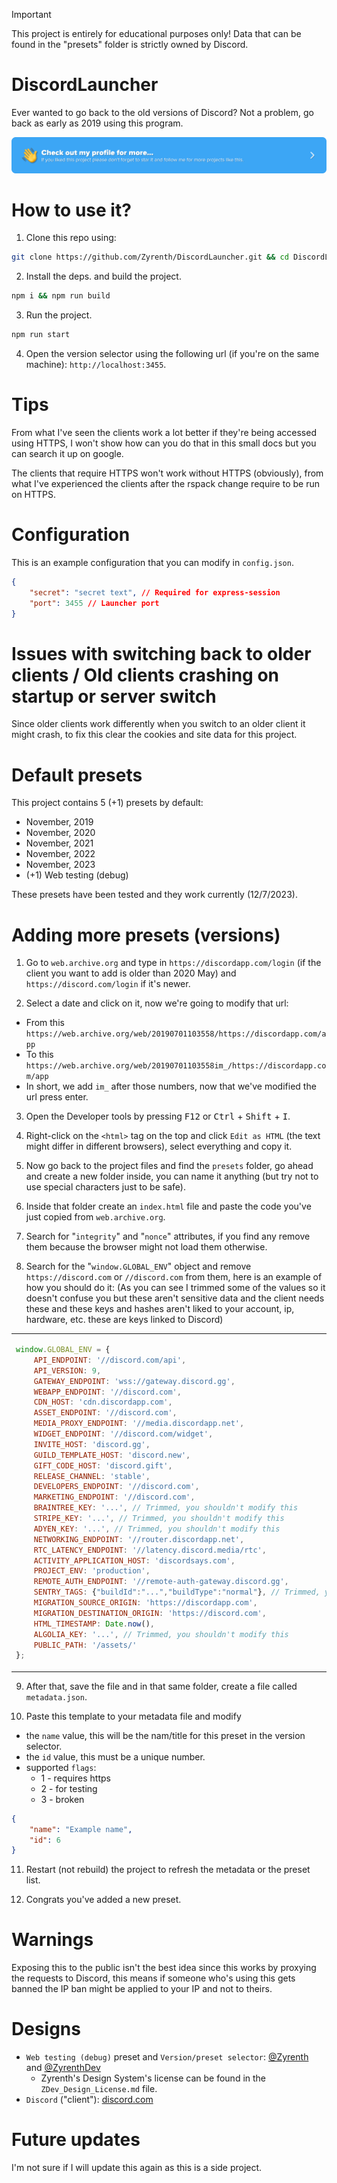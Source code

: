 > [!IMPORTANT]  
> This project is entirely for educational purposes only! Data that can be found in the "presets" folder is strictly owned by Discord.

# DiscordLauncher
Ever wanted to go back to the old versions of Discord? Not a problem, go back as early as 2019 using this program.

<a href="https://github.com/Zyrenth"><img src="https://raw.githubusercontent.com/Zyrenth/Zyrenth/main/GitHub%20Projects%20Profile%20Link.png" /></a>

# How to use it?
1. Clone this repo using:
```bash
git clone https://github.com/Zyrenth/DiscordLauncher.git && cd DiscordLauncher
```

2. Install the deps. and build the project.
```bash
npm i && npm run build
```

3. Run the project.
```bash
npm run start
```

4. Open the version selector using the following url (if you're on the same machine): `http://localhost:3455`.

# Tips
From what I've seen the clients work a lot better if they're being accessed using HTTPS, I won't show how can you do that in this small docs but you can search it up on google.

The clients that require HTTPS won't work without HTTPS (obviously), from what I've experienced the clients after the rspack change require to be run on HTTPS.

# Configuration
This is an example configuration that you can modify in `config.json`.
```json
{
    "secret": "secret text", // Required for express-session
    "port": 3455 // Launcher port
}
```

# Issues with switching back to older clients / Old clients crashing on startup or server switch
Since older clients work differently when you switch to an older client it might crash, to fix this clear the cookies and site data for this project.

# Default presets
This project contains 5 (+1) presets by default:
- November, 2019
- November, 2020
- November, 2021
- November, 2022
- November, 2023
- (+1) Web testing (debug)

These presets have been tested and they work currently (12/7/2023).

# Adding more presets (versions)
1. Go to `web.archive.org` and type in `https://discordapp.com/login` (if the client you want to add is older than 2020 May) and `https://discord.com/login` if it's newer.

2. Select a date and click on it, now we're going to modify that url:
  - From this `https://web.archive.org/web/20190701103558/https://discordapp.com/app`
  - To this `https://web.archive.org/web/20190701103558im_/https://discordapp.com/app`
  - In short, we add `im_` after those numbers, now that we've modified the url press enter.

3. Open the Developer tools by pressing <kbd>F12</kbd> or <kbd>Ctrl</kbd> + <kbd>Shift</kbd> + <kbd>I</kbd>.

4. Right-click on the `<html>` tag on the top and click `Edit as HTML` (the text might differ in different browsers), select everything and copy it.

5. Now go back to the project files and find the `presets` folder, go ahead and create a new folder inside, you can name it anything (but try not to use special characters just to be safe).

6. Inside that folder create an `index.html` file and paste the code you've just copied from `web.archive.org`.

7. Search for "`integrity`" and "`nonce`" attributes, if you find any remove them because the browser might not load them otherwise.

8. Search for the "`window.GLOBAL_ENV`" object and remove `https://discord.com` or `//discord.com` from them, here is an example of how you should do it:
(As you can see I trimmed some of the values so it doesn't confuse you but these aren't sensitive data and the client needs these and these keys and hashes aren't liked to your account, ip, hardware, etc. these are keys linked to Discord)
<table>
<tr>
<td>

```js
window.GLOBAL_ENV = {
    API_ENDPOINT: '//discord.com/api',
    API_VERSION: 9,
    GATEWAY_ENDPOINT: 'wss://gateway.discord.gg',
    WEBAPP_ENDPOINT: '//discord.com',
    CDN_HOST: 'cdn.discordapp.com',
    ASSET_ENDPOINT: '//discord.com',
    MEDIA_PROXY_ENDPOINT: '//media.discordapp.net',
    WIDGET_ENDPOINT: '//discord.com/widget',
    INVITE_HOST: 'discord.gg',
    GUILD_TEMPLATE_HOST: 'discord.new',
    GIFT_CODE_HOST: 'discord.gift',
    RELEASE_CHANNEL: 'stable',
    DEVELOPERS_ENDPOINT: '//discord.com',
    MARKETING_ENDPOINT: '//discord.com',
    BRAINTREE_KEY: '...', // Trimmed, you shouldn't modify this
    STRIPE_KEY: '...', // Trimmed, you shouldn't modify this
    ADYEN_KEY: '...', // Trimmed, you shouldn't modify this
    NETWORKING_ENDPOINT: '//router.discordapp.net',
    RTC_LATENCY_ENDPOINT: '//latency.discord.media/rtc',
    ACTIVITY_APPLICATION_HOST: 'discordsays.com',
    PROJECT_ENV: 'production',
    REMOTE_AUTH_ENDPOINT: '//remote-auth-gateway.discord.gg',
    SENTRY_TAGS: {"buildId":"...","buildType":"normal"}, // Trimmed, you shouldn't modify this
    MIGRATION_SOURCE_ORIGIN: 'https://discordapp.com',
    MIGRATION_DESTINATION_ORIGIN: 'https://discord.com',
    HTML_TIMESTAMP: Date.now(),
    ALGOLIA_KEY: '...', // Trimmed, you shouldn't modify this
    PUBLIC_PATH: '/assets/'
};
```

</td>
<td>

```js
window.GLOBAL_ENV = {
    API_ENDPOINT: '/api', // Modified
    API_VERSION: 9,
    GATEWAY_ENDPOINT: 'wss://gateway.discord.gg',
    WEBAPP_ENDPOINT: '', // Modified
    CDN_HOST: 'cdn.discordapp.com',
    ASSET_ENDPOINT: '', // Modified
    MEDIA_PROXY_ENDPOINT: '//media.discordapp.net',
    WIDGET_ENDPOINT: '/widget', // Modified
    INVITE_HOST: 'discord.gg',
    GUILD_TEMPLATE_HOST: 'discord.new',
    GIFT_CODE_HOST: 'discord.gift',
    RELEASE_CHANNEL: 'stable',
    DEVELOPERS_ENDPOINT: '', // Modified
    MARKETING_ENDPOINT: '', // Modified
    BRAINTREE_KEY: '...', // Trimmed, you shouldn't modify this
    STRIPE_KEY: '...', // Trimmed, you shouldn't modify this
    ADYEN_KEY: '...', // Trimmed, you shouldn't modify this
    NETWORKING_ENDPOINT: '//router.discordapp.net',
    RTC_LATENCY_ENDPOINT: '//latency.discord.media/rtc',
    ACTIVITY_APPLICATION_HOST: 'discordsays.com',
    PROJECT_ENV: 'production',
    REMOTE_AUTH_ENDPOINT: '//remote-auth-gateway.discord.gg',
    SENTRY_TAGS: {"buildId":"...","buildType":"normal"}, // Trimmed, you shouldn't modify this
    MIGRATION_SOURCE_ORIGIN: '', // Modified
    MIGRATION_DESTINATION_ORIGIN: '', // Modified
    HTML_TIMESTAMP: Date.now(),
    ALGOLIA_KEY: '...', // Trimmed, you shouldn't modify this
    PUBLIC_PATH: '/assets/'
};
```

</td>
</tr>
</table>

9. After that, save the file and in that same folder, create a file called `metadata.json`.

10. Paste this template to your metadata file and modify
  - the `name` value, this will be the nam/title for this preset in the version selector.
  - the `id` value, this must be a unique number.
  - supported `flags`:
    - 1 - requires https
    - 2 - for testing
    - 3 - broken
```json
{
    "name": "Example name",
    "id": 6
}
```

11. Restart (not rebuild) the project to refresh the metadata or the preset list.

12. Congrats you've added a new preset.

# Warnings
Exposing this to the public isn't the best idea since this works by proxying the requests to Discord, this means if someone who's using this gets banned the IP ban might be applied to your IP and not to theirs.

# Designs
- `Web testing (debug)` preset and `Version/preset selector`: [@Zyrenth](https://github.com/Zyrenth) and [@ZyrenthDev](https://github.com/ZyrenthDev)
  - Zyrenth's Design System's license can be found in the `ZDev_Design_License.md` file.
- `Discord` ("client"): [discord.com](https://discord.com)

# Future updates
I'm not sure if I will update this again as this is a side project.
